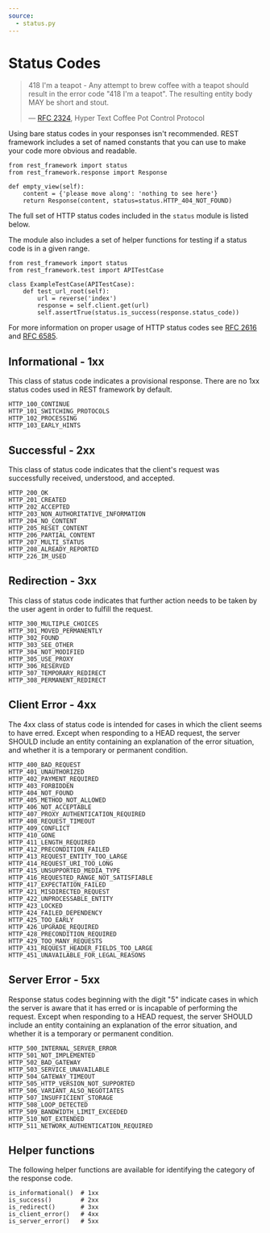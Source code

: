 ```yaml
---
source:
  - status.py
---
```


# Status Codes

> 418 I'm a teapot - Any attempt to brew coffee with a teapot should result in the error code "418 I'm a teapot". The resulting entity body MAY be short and stout.
>
> — [RFC 2324][rfc2324], Hyper Text Coffee Pot Control Protocol

Using bare status codes in your responses isn't recommended. REST framework includes a set of named constants that you can use to make your code more obvious and readable.

```
from rest_framework import status
from rest_framework.response import Response

def empty_view(self):
    content = {'please move along': 'nothing to see here'}
    return Response(content, status=status.HTTP_404_NOT_FOUND)
```

The full set of HTTP status codes included in the `status` module is listed below.

The module also includes a set of helper functions for testing if a status code is in a given range.

```
from rest_framework import status
from rest_framework.test import APITestCase

class ExampleTestCase(APITestCase):
    def test_url_root(self):
        url = reverse('index')
        response = self.client.get(url)
        self.assertTrue(status.is_success(response.status_code))
```

For more information on proper usage of HTTP status codes see [RFC 2616][rfc2616] and [RFC 6585][rfc6585].

## Informational - 1xx

This class of status code indicates a provisional response. There are no 1xx status codes used in REST framework by default.

```
HTTP_100_CONTINUE
HTTP_101_SWITCHING_PROTOCOLS
HTTP_102_PROCESSING
HTTP_103_EARLY_HINTS
```

## Successful - 2xx

This class of status code indicates that the client's request was successfully received, understood, and accepted.

```
HTTP_200_OK
HTTP_201_CREATED
HTTP_202_ACCEPTED
HTTP_203_NON_AUTHORITATIVE_INFORMATION
HTTP_204_NO_CONTENT
HTTP_205_RESET_CONTENT
HTTP_206_PARTIAL_CONTENT
HTTP_207_MULTI_STATUS
HTTP_208_ALREADY_REPORTED
HTTP_226_IM_USED
```

## Redirection - 3xx

This class of status code indicates that further action needs to be taken by the user agent in order to fulfill the request.

```
HTTP_300_MULTIPLE_CHOICES
HTTP_301_MOVED_PERMANENTLY
HTTP_302_FOUND
HTTP_303_SEE_OTHER
HTTP_304_NOT_MODIFIED
HTTP_305_USE_PROXY
HTTP_306_RESERVED
HTTP_307_TEMPORARY_REDIRECT
HTTP_308_PERMANENT_REDIRECT
```

## Client Error - 4xx

The 4xx class of status code is intended for cases in which the client seems to have erred. Except when responding to a HEAD request, the server SHOULD include an entity containing an explanation of the error situation, and whether it is a temporary or permanent condition.

```
HTTP_400_BAD_REQUEST
HTTP_401_UNAUTHORIZED
HTTP_402_PAYMENT_REQUIRED
HTTP_403_FORBIDDEN
HTTP_404_NOT_FOUND
HTTP_405_METHOD_NOT_ALLOWED
HTTP_406_NOT_ACCEPTABLE
HTTP_407_PROXY_AUTHENTICATION_REQUIRED
HTTP_408_REQUEST_TIMEOUT
HTTP_409_CONFLICT
HTTP_410_GONE
HTTP_411_LENGTH_REQUIRED
HTTP_412_PRECONDITION_FAILED
HTTP_413_REQUEST_ENTITY_TOO_LARGE
HTTP_414_REQUEST_URI_TOO_LONG
HTTP_415_UNSUPPORTED_MEDIA_TYPE
HTTP_416_REQUESTED_RANGE_NOT_SATISFIABLE
HTTP_417_EXPECTATION_FAILED
HTTP_421_MISDIRECTED_REQUEST
HTTP_422_UNPROCESSABLE_ENTITY
HTTP_423_LOCKED
HTTP_424_FAILED_DEPENDENCY
HTTP_425_TOO_EARLY
HTTP_426_UPGRADE_REQUIRED
HTTP_428_PRECONDITION_REQUIRED
HTTP_429_TOO_MANY_REQUESTS
HTTP_431_REQUEST_HEADER_FIELDS_TOO_LARGE
HTTP_451_UNAVAILABLE_FOR_LEGAL_REASONS
```

## Server Error - 5xx

Response status codes beginning with the digit "5" indicate cases in which the server is aware that it has erred or is incapable of performing the request. Except when responding to a HEAD request, the server SHOULD include an entity containing an explanation of the error situation, and whether it is a temporary or permanent condition.

```
HTTP_500_INTERNAL_SERVER_ERROR
HTTP_501_NOT_IMPLEMENTED
HTTP_502_BAD_GATEWAY
HTTP_503_SERVICE_UNAVAILABLE
HTTP_504_GATEWAY_TIMEOUT
HTTP_505_HTTP_VERSION_NOT_SUPPORTED
HTTP_506_VARIANT_ALSO_NEGOTIATES
HTTP_507_INSUFFICIENT_STORAGE
HTTP_508_LOOP_DETECTED
HTTP_509_BANDWIDTH_LIMIT_EXCEEDED
HTTP_510_NOT_EXTENDED
HTTP_511_NETWORK_AUTHENTICATION_REQUIRED
```

## Helper functions

The following helper functions are available for identifying the category of the response code.

```
is_informational()  # 1xx
is_success()        # 2xx
is_redirect()       # 3xx
is_client_error()   # 4xx
is_server_error()   # 5xx
```

[rfc2324]: https://www.ietf.org/rfc/rfc2324.txt
[rfc2616]: https://www.w3.org/Protocols/rfc2616/rfc2616-sec10.html
[rfc6585]: https://tools.ietf.org/html/rfc6585
